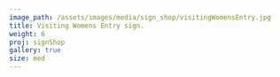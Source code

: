 ```yaml
---
image_path: /assets/images/media/sign_shop/visitingWomensEntry.jpg
title: Visiting Womens Entry sign.
weight: 6
proj: signShop
gallery: true
size: med
---
```


